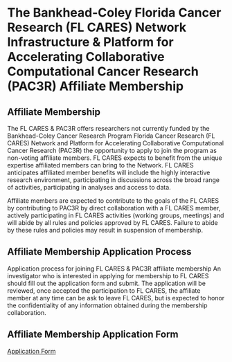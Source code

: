# The Bankhead-Coley Florida Cancer Research (FL CARES) Network Infrastructure & Platform for Accelerating Collaborative Computational Cancer Research (PAC3R) Affiliate Membership

## Affiliate Membership
The FL CARES & PAC3R offers researchers not currently funded by the Bankhead-Coley Cancer Research Program Florida Cancer Research (FL CARES) Network and Platform for Accelerating Collaborative Computational Cancer Research (PAC3R) the opportunity to apply to join the program as non-voting affiliate members.  FL CARES expects to benefit from the unique expertise affiliated members can bring to the Network.  FL CARES anticipates affiliated member benefits will include the highly interactive research environment, participating in discussions across the broad range of activities, participating in  analyses and access to data.
 
Affiliate members are expected to contribute to the goals of the FL CARES by contributing to  PAC3R by direct collaboration with a FL CARES member, actively participating in FL CARES activities (working groups, meetings) and will abide by all rules and policies approved by FL CARES.  Failure to abide by these rules and policies may result in suspension of membership.

## Affiliate Membership Application Process
Application process for joining FL CARES & PAC3R affiliate membership
An investigator who is interested in applying for membership to FL CARES should fill out the application form and submit.  The application will be reviewed, once accepted the participation to FL CARES, the affiliate member at any time can be ask to leave FL CARES, but is expected to honor the confidentiality of any information obtained during the membership collaboration.

## Affiliate Membership Application Form
[Application Form]([https://forms.gle/epsgBKNfbEJt78XV90](https://docs.google.com/forms/d/e/1FAIpQLScJrwUqwYs-0FoHc3fxmVLKicGYt9FqA3rIzmR5ptWNykPFjw/viewform)https://docs.google.com/forms/d/e/1FAIpQLScJrwUqwYs-0FoHc3fxmVLKicGYt9FqA3rIzmR5ptWNykPFjw/viewform)

